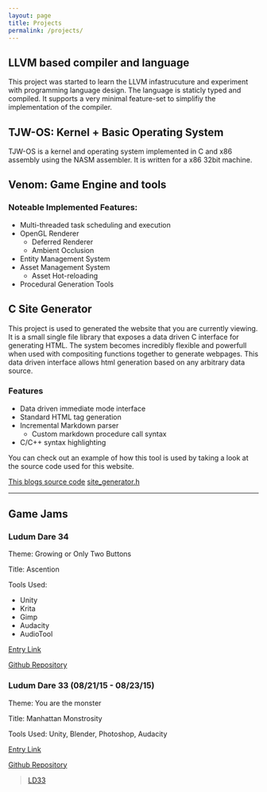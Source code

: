 ```yaml
---
layout: page
title: Projects
permalink: /projects/
---
```


## LLVM based compiler and language

This project was started to learn the LLVM infastrucuture and
experiment with programming language design.  The language is
staticly typed and compiled.  It supports a very minimal feature-set
to simplifiy the implementation of the compiler.



## TJW-OS: Kernel + Basic Operating System

TJW-OS is a kernel and operating system implemented in C and x86 assembly using the NASM assembler.  It is written for a x86 32bit machine. 

## Venom: Game Engine and tools

### Noteable Implemented Features:

- Multi-threaded task scheduling and execution
- OpenGL Renderer
  - Deferred Renderer
  - Ambient Occlusion
- Entity Management System
- Asset Management System
  - Asset Hot-reloading
- Procedural Generation Tools

## C Site Generator

This project is used to generated the website that you are currently viewing.
It is a small single file library that exposes a data driven C interface for generating HTML.
The system becomes incredibly flexible and powerfull when used with compositing functions together
to generate webpages.  This data driven interface allows html generation based on any arbitrary data source.

### Features
- Data driven immediate mode interface
- Standard HTML tag generation 
- Incremental Markdown parser 
	- Custom markdown procedure call syntax
- C/C++ syntax highlighting

You can check out an example of how this tool is used by taking a look at the source code used for this
website.

[This blogs source code](http://github.com/twiebs)
[site_generator.h](http://github.com/twiebs/single-file-libraries/site_generator.h)

---


## Game Jams

### Ludum Dare 34 

Theme: Growing or Only Two Buttons

Title: Ascention

Tools Used:
- Unity
- Krita
- Gimp
- Audacity
- AudioTool

[Entry Link](http://ludumdare.com/compo/ludum-dare-34/?action=preview&uid=5078)


[Github Repository](https://github.com/Twiebs/LD34)


### Ludum Dare 33 (08/21/15 - 08/23/15)

Theme: You are the monster

Title: Manhattan Monstrosity

Tools Used:
  Unity,
  Blender,
  Photoshop,
  Audacity


[Entry Link](http://ludumdare.com/compo/ludum-dare-33/?action=preview&uid=50789)

[Github Repository](https://github.com/Twiebs/LD33/)

<blockquote class="imgur-embed-pub" lang="en" data-id="a/CgVSb" data-context="false"><a href="//imgur.com/a/CgVSb">LD33</a></blockquote><script async src="//s.imgur.com/min/embed.js" charset="utf-8"></script>